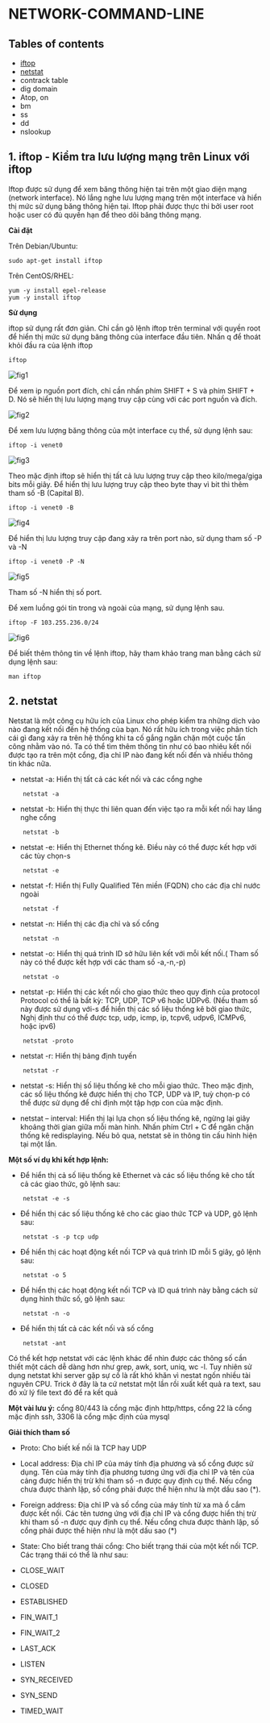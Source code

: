 # NETWORK-COMMAND-LINE
 ## Tables of contents
 * [iftop](#1-iftop---kiểm-tra-lưu-lượng-mạng-trên-linux-với-iftop)
 * [netstat](#2-netstat)
 * contrack table
 * dig domain
 * Atop, on
 * bm
 * ss
 * dd
 * nslookup
 ## 1. iftop - Kiểm tra lưu lượng mạng trên Linux với iftop
Iftop được sử dụng để xem băng thông hiện tại trên một giao diện mạng (network interface). Nó lắng nghe lưu lượng mạng trên một interface và hiển thị mức sử dụng băng thông hiện tại. Iftop phải được thực thi bởi user root hoặc user có đủ quyền hạn để theo dõi băng thông mạng.

**Cài đặt**

Trên Debian/Ubuntu:

    sudo apt-get install iftop

Trên CentOS/RHEL:
```
yum -y install epel-release
yum -y install iftop
```
**Sử dụng**

iftop sử dụng rất đơn giản. Chỉ cần gõ lệnh iftop trên terminal với quyền root để hiển thị mức sử dụng băng thông của interface đầu tiên. Nhấn q để thoát khỏi đầu ra của lệnh iftop

    iftop
![fig1](https://tailieu.123host.vn/wp-content/uploads/2017/03/iftop-command-line.png)

Để xem ip nguồn port đích, chỉ cần nhấn phím SHIFT + S và phím SHIFT + D. Nó sẽ hiển thị lưu lượng mạng truy cập cùng với các port nguồn và đích.

![fig2](https://tailieu.123host.vn/wp-content/uploads/2017/03/iftop-02.png)

Để xem lưu lượng băng thông của một interface cụ thể, sử dụng lệnh sau:

    iftop -i venet0

![fig3](https://tailieu.123host.vn/wp-content/uploads/2017/03/iftop-i-venet0.png)

Theo mặc định iftop sẽ hiển thị tất cả lưu lượng truy cập theo kilo/mega/giga bits mỗi giây. Để hiển thị lưu lượng truy cập theo byte thay vì bit thì thêm tham số -B (Capital B).

    iftop -i venet0 -B

![fig4](https://tailieu.123host.vn/wp-content/uploads/2017/03/iftop-ivenet0-B.png)

Để hiển thị lưu lượng truy cập đang xảy ra trên port nào, sử dụng tham số -P và -N

    iftop -i venet0 -P -N

![fig5](https://tailieu.123host.vn/wp-content/uploads/2017/03/iftop-ivenet0-P-N.png)

Tham số -N hiển thị số port.

Để xem luồng gói tin trong và ngoài của mạng, sử dụng lệnh sau.

    iftop -F 103.255.236.0/24

![fig6](https://tailieu.123host.vn/wp-content/uploads/2017/03/iftop-F103.255.236.0.png)

Để biết thêm thông tin về lệnh iftop, hãy tham khảo trang man bằng cách sử dụng lệnh sau:

    man iftop

## 2. netstat
Netstat là một công cụ hữu ích của Linux cho phép kiểm tra những dịch vào nào đang kết nối đến hệ thống của bạn. Nó rất hữu ích trong việc phân tích cái gì đang xảy ra trên hệ thống khi ta cố gắng ngăn chặn một cuộc tấn công nhằm vào nó. Ta có thể tìm thêm thông tin như có bao nhiêu kết nối được tạo ra trên một cổng, địa chỉ IP nào đang kết nối đến và nhiều thông tin khác nữa. 

 * netstat -a: Hiển thị tất cả các kết nối và các cổng nghe
```
    netstat -a
```
 * netstat -b: Hiển thị thực thi liên quan đến việc tạo ra mỗi kết nối hay lắng nghe cổng
```
    netstat -b
```
 * netstat -e: Hiển thị Ethernet thống kê. Điều này có thể được kết hợp với các tùy chọn-s
```
    netstat -e
```
 * netstat -f: Hiển thị Fully Qualified Tên miền (FQDN) cho các địa chỉ nước ngoài
```
    netstat -f
```
 * netstat -n: Hiển thị các địa chỉ và số cổng
```
    netstat -n
```
 * netstat -o: Hiển thị quá trình ID sở hữu liên kết với mỗi kết nối.( Tham số này có thể được kết hợp với các tham số -a,-n,-p)
```
    netstat -o
```
 * netstat -p: Hiển thị các kết nối cho giao thức theo quy định của protocol Protocol có thể là bất kỳ: TCP, UDP, TCP v6 hoặc UDPv6. (Nếu tham số này được sử dụng với-s để hiển thị các số liệu thống kê bởi giao thức, Nghị định thư có thể được tcp, udp, icmp, ip, tcpv6, udpv6, ICMPv6, hoặc ipv6)
```
    netstat -proto
``` 
 * netstat -r: Hiển thị bảng định tuyến
```
    netstat -r
```
 * netstat -s: Hiển thị số liệu thống kê cho mỗi giao thức. Theo mặc định, các số liệu thống kê được hiển thị cho TCP, UDP và IP, tuỳ chọn-p có thể được sử dụng để chỉ định một tập hợp con của mặc định.
 
 * netstat – interval: Hiển thị lại lựa chọn số liệu thống kê, ngừng lại giây khoảng thời gian giữa mỗi màn hình. Nhấn phím Ctrl + C để ngăn chặn thống kê redisplaying. Nếu bỏ qua, netstat sẽ in thông tin cấu hình hiện tại một lần.

**Một số ví dụ khi kết hợp lệnh:**

 * Để hiển thị cả số liệu thống kê Ethernet và các số liệu thống kê cho tất cả các giao thức, gõ lệnh sau:
```
    netstat -e -s
```
 * Để hiển thị các số liệu thống kê cho các giao thức TCP và UDP, gõ lệnh sau:
``` 
    netstat -s -p tcp udp
```
 * Để hiển thị các hoạt động kết nối TCP và quá trình ID mỗi 5 giây, gõ lệnh sau:
``` 
    netstat -o 5
```
 * Để hiển thị các hoạt động kết nối TCP và ID quá trình này bằng cách sử dụng hình thức số, gõ lệnh sau:
``` 
    netstat -n -o
```
 * Để hiển thị tất cả các kết nối và số cổng
``` 
    netstat -ant
```
 Có thể kết hợp netstat với các lệnh khác để nhìn được các thông số cần thiết một cách dễ dàng hơn như grep, awk, sort, uniq, wc -l. Tuy nhiên sử dụng netstat khi server gặp sự cố là rất khó khăn vì nestat ngốn nhiều tài nguyên CPU. Trick ở đây là ta cứ netstat một lần rồi xuất kết quả ra text, sau đó xử lý file text đó để ra kết quả 
 
 **Một vài lưu ý:** cổng 80/443 là cổng mặc định http/https, cổng 22 là cổng mặc định ssh, 3306 là cổng mặc định của mysql

**Giải thích tham số**
 
 * Proto: Cho biết kế nối là TCP hay UDP
 * Local address: Địa chỉ IP của máy tính địa phương và số cổng được sử dụng. Tên của máy tính địa phương tương ứng với địa chỉ IP và tên của cảng được hiển thị trừ khi tham số -n được quy định cụ thể. Nếu cổng chưa được thành lập, số cổng phải được thể hiện như là một dấu sao (*).
 * Foreign address: Địa chỉ IP và số cổng của máy tính từ xa mà ổ cắm được kết nối. Các tên tương ứng với địa chỉ IP và cổng được hiển thị trừ khi tham số -n được quy định cụ thể. Nếu cổng chưa được thành lập, số cổng phải được thể hiện như là một dấu sao (*)
 
 * State: Cho biết trang thái cổng: Cho biết trạng thái của một kết nối TCP. Các trạng thái có thể là như sau:
  * CLOSE_WAIT
  * CLOSED
  * ESTABLISHED
  * FIN_WAIT_1
  * FIN_WAIT_2
  * LAST_ACK
  * LISTEN
  * SYN_RECEIVED
  * SYN_SEND
  * TIMED_WAIT
